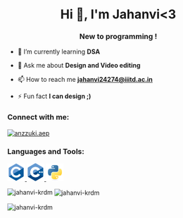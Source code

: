 <h1 align="center">Hi 👋, I'm Jahanvi<3</h1>
<h3 align="center">New to programming !</h3>

- 🌱 I’m currently learning **DSA**

- 💬 Ask me about **Design and Video editing**

- 📫 How to reach me **jahanvi24274@iiitd.ac.in**

- ⚡ Fun fact **I can design ;)**

<h3 align="left">Connect with me:</h3>
<p align="left">
<a href="https://instagram.com/anzzuki.aep" target="blank"><img align="center" src="https://raw.githubusercontent.com/rahuldkjain/github-profile-readme-generator/master/src/images/icons/Social/instagram.svg" alt="anzzuki.aep" height="30" width="40" /></a>
</p>

<h3 align="left">Languages and Tools:</h3>
<p align="left"> <a href="https://www.cprogramming.com/" target="_blank" rel="noreferrer"> <img src="https://raw.githubusercontent.com/devicons/devicon/master/icons/c/c-original.svg" alt="c" width="40" height="40"/> </a> <a href="https://www.w3schools.com/cpp/" target="_blank" rel="noreferrer"> <img src="https://raw.githubusercontent.com/devicons/devicon/master/icons/cplusplus/cplusplus-original.svg" alt="cplusplus" width="40" height="40"/> </a> <a href="https://www.python.org" target="_blank" rel="noreferrer"> <img src="https://raw.githubusercontent.com/devicons/devicon/master/icons/python/python-original.svg" alt="python" width="40" height="40"/> </a> </p>

<p><img align="left" src="https://github-readme-stats.vercel.app/api/top-langs?username=jahanvi-krdm&show_icons=true&locale=en&layout=compact" alt="jahanvi-krdm" /></p>

<p>&nbsp;<img align="center" src="https://github-readme-stats.vercel.app/api?username=jahanvi-krdm&show_icons=true&locale=en" alt="jahanvi-krdm" /></p>

<p><img align="center" src="https://github-readme-streak-stats.herokuapp.com/?user=jahanvi-krdm&" alt="jahanvi-krdm" /></p>
